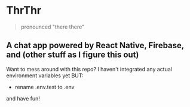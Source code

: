 # ThrThr

> pronounced "there there"

## A chat app powered by React Native, Firebase, and (other stuff as I figure this out)

Want to mess around with this repo? I haven't integrated any actual environment variables yet BUT:

* rename .env.test to .env

and have fun!